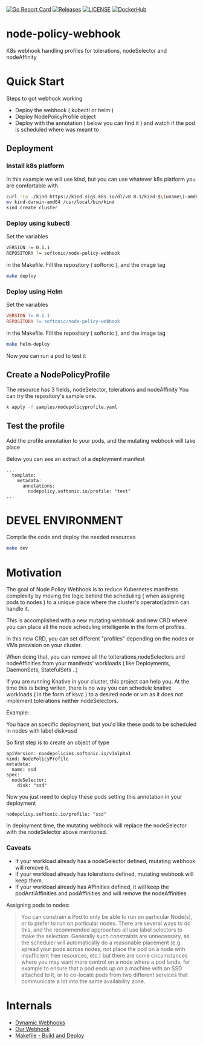[![Go Report Card](https://goreportcard.com/badge/softonic/node-policy-webhook)](https://goreportcard.com/report/softonic/node-policy-webhook)
[![Releases](https://img.shields.io/github/release-pre/softonic/node-policy-webhook.svg?sort=semver)](https://github.com/softonic/node-policy-webhook/releases)
[![LICENSE](https://img.shields.io/github/license/softonic/node-policy-webhook.svg)](https://github.com/softonic/node-policy-webhook/blob/master/LICENSE)
[![DockerHub](https://img.shields.io/docker/pulls/softonic/node-policy-webhook.svg)](https://hub.docker.com/r/softonic/node-policy-webhook)


# node-policy-webhook
K8s webhook handling profiles for tolerations, nodeSelector and nodeAffinity

# Quick Start


Steps to got webhook working

- Deploy the webhook ( kubectl or helm )
- Deploy NodePolicyProfile object
- Deploy with the annotation ( below you can find it )  and watch if the pod is scheduled where was meant to

## Deployment


### Install k8s platform

In this example we will use kind, but you can use whatever k8s platform you are comfortable with

```bash
curl -Lo ./kind https://kind.sigs.k8s.io/dl/v0.8.1/kind-$\(uname\)-amd64
mv kind-darwin-amd64 /usr/local/bin/kind
kind create cluster
```

### Deploy using kubectl 


Set the variables 

```bash
VERSION ?= 0.1.1
REPOSITORY ?= softonic/node-policy-webhook
```

in the Makefile. Fill the repository ( softonic ), and the image tag 

```bash
make deploy
```


### Deploy using Helm


Set the variables

```Makefile
VERSION ?= 0.1.1
REPOSITORY ?= softonic/node-policy-webhook
```

in the Makefile. Fill the repository ( softonic ), and the image tag

```bash
make helm-deploy
```

Now you can run a pod to test it

## Create a NodePolicyProfile

The resource has 3 fields, nodeSelector, tolerations and nodeAffinity
You can try the repository's sample one.

```bash
k apply -f samples/nodepolicyprofile.yaml
```

## Test the profile

Add the profile annotation to your pods, and the mutating webhook will take place

Below you can see an extract of a deployment manifest

```
...
  template:
    metadata:
      annotations:
        nodepolicy.softonic.io/profile: "test"
...
```


# DEVEL ENVIRONMENT

Compile the code and deploy the needed resources

```bash
make dev
```


# Motivation

The goal of Node Policy Webhook is to reduce Kubernetes manifests complexity by 
moving the logic behind the scheduling ( when assigning pods to nodes ) 
to a unique place where the cluster's operator/admin can handle it. 

This is accomplished with a new mutating webhook and new CRD where you can place all the node scheduling intelligente 
in the form of profiles.

In this new CRD, you can set different "profiles" depending on the nodes or VMs provision on your cluster.

When doing that, you can remove all the tolterations,nodeSelectors and nodeAffinities from your 
manifests' workloads ( like Deployments, DaemonSets, StatefulSets ..)

If you are running Knative in your cluster, this project can help you. At the time this is being writen, 
there is no way you can schedule knative workloads ( in the form of ksvc ) to a desired node or vm 
as it does not implement tolerations neither nodeSelectors.


Example:

You hace an specific deployment, but you'd like these pods to be scheduled in nodes  with label disk=ssd

So first step is to create an object of type 

```
apiVersion: noodepolicies.softonic.io/v1alpha1
kind: NodePolicyProfile
metadata:
  name: ssd
spec:
  nodeSelector:
    disk: "ssd"
```


Now you just need to deploy these pods setting this annotation in your deployment

```
nodepolicy.softonic.io/profile: "ssd"
```

In deployment time, the mutating webhook will replace the nodeSelector with the nodeSelector above mentioned.


### Caveats


* If your workload already has a nodeSelector defined, mutating webhook will remove it.
* If your workload already has tolerations defined, mutating webhook will keep them.
* If your workload already has Affinities defined, it will keep the podAntiAffinities and podAffinities 
and will remove the nodeAffinities 





Assigning pods to nodes:

> You can constrain a Pod to only be able to run on particular Node(s), or to prefer to run on particular nodes. 
> There are several ways to do this, and the recommended approaches all use label selectors to make the selection. 
> Generally such constraints are unnecessary, as the scheduler will automatically do a reasonable 
> placement (e.g. spread your pods across nodes, not place the pod on a node with insufficient free resources, etc.) 
> but there are some circumstances where you may want more control on a node where a pod lands, for example to ensure 
> that a pod ends up on a machine with an SSD attached to it, or to co-locate pods from two different 
> services that communicate a lot into the same availability zone.



# Internals


* [Dynamic Webhooks](docs/internals.md)
* [Our Webhook](docs/webhook.md)
* [Makefile - Build and Deploy](docs/makefile.md)
